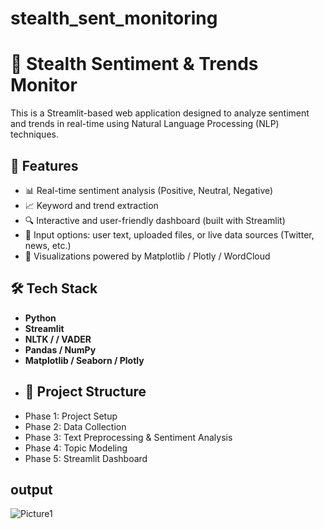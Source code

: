 # stealth_sent_monitoring
# 🧠 Stealth Sentiment & Trends Monitor

This is a Streamlit-based web application designed to analyze sentiment and trends in real-time using Natural Language Processing (NLP) techniques.

## 🚀 Features

- 📊 Real-time sentiment analysis (Positive, Neutral, Negative)
- 📈 Keyword and trend extraction
- 🔍 Interactive and user-friendly dashboard (built with Streamlit)
- 💬 Input options: user text, uploaded files, or live data sources (Twitter, news, etc.)
- 📌 Visualizations powered by Matplotlib / Plotly / WordCloud

## 🛠️ Tech Stack

- **Python**
- **Streamlit**
- **NLTK /  / VADER** 
- **Pandas / NumPy**
- **Matplotlib / Seaborn / Plotly**
- 
  ## 📂 Project Structure
- Phase 1: Project Setup
-  Phase 2: Data Collection
-  Phase 3: Text Preprocessing & Sentiment Analysis
-  Phase 4: Topic Modeling
-  Phase 5: Streamlit Dashboard
  ## output
  ![Picture1](https://github.com/user-attachments/assets/f0ad0786-5b9f-4964-8b78-0e16fbeb2f7c)



